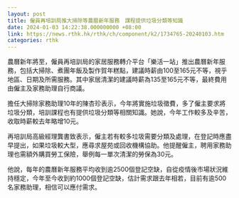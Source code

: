 ```yaml
---
layout: post
title: 僱員再培訓局推大掃除等農曆新年服務　課程提供垃圾分類等知識
date: 2024-01-03 14:22:38.000000000 +08:00
link: https://news.rthk.hk/rthk/ch/component/k2/1734765-20240103.htm
categories: rthk
---
```


農曆新年將至，僱員再培訓局的家居服務轉介平台「樂活一站」推出農曆新年服務，包括大掃除、煮團年飯及製作賀年糕點，建議時薪由100至165元不等，視乎地區、日期及所需服務。其中家居清潔的建議時薪為135至165元不等，最終費用由僱主及家務助理自行商議。

擔任大掃除家務助理10年的陳杏珍表示，今年將實施垃圾徵費，多了僱主要求將垃圾分類，培訓課程也有提供垃圾分類等相關知識。她說，今年工作較多及辛苦，收取時薪較去年略增10元。

再培訓局高級經理龔書致表示，僱主若有較多垃圾需要分類及處理，在登記時應盡早提出，如果垃圾較大型，應尋求屋苑或回收機構協助。他提醒僱主，聘用家務助理也需額外購買勞工保險，舉例每一單次清潔的勞保為30元。

他說，每年的農曆新年服務平均收到逾2500個登記空缺，自從疫情後市場狀況維持穩定，今年至今收到約1000個登記空缺，估計需求跟去年相若，目前有逾500名家務助理，相信可以應付需求。
